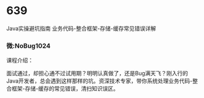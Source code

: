# 639
Java实操避坑指南 业务代码-整合框架-存储-缓存常见错误详解
### 微:NoBug1024 


课程介绍：

面试通过，却担心通不过试用期？明明认真做了，还是Bug满天飞？刚入行的Java开发者，总会遇到这样那样的坑。资深技术专家，带你系统处理业务代码-整合框架-存储-缓存的常见错误，清扫知识误区。
